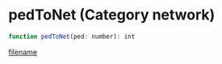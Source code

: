 # pedToNet (Category network)

```js
function pedToNet(ped: number): int
```

[filename](pedToNet_m.md ':include')